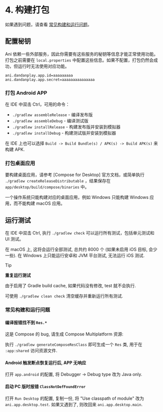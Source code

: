 # 4. 构建打包

如果遇到问题，请查看 [常见构建和运行问题](#常见构建和运行问题)。

## 配置秘钥

Ani 依赖一些外部服务，因此你需要有这些服务的秘钥等信息才能正常使用功能。打包之前需要在
`local.properties`
中配置这些信息。如果不配置，打包仍然会成功，但运行时无法使用对应功能。

```properties
ani.dandanplay.app.id=aaaaaaaaa
ani.dandanplay.app.secret=aaaaaaaaaaaaaaa
```

### 打包 Android APP

在 IDE 中双击 Ctrl，可用的命令：
- `./gradlew assembleRelease` - 编译发布版
- `./gradlew assembleDebug` - 编译测试版
- `./gradlew installRelease` - 构建发布版并安装到模拟器
- `./gradlew installDebug` - 构建测试版并安装到模拟器

在 IDE 上也可以选择 `Build -> Build Bundle(s) / APK(s) -> Build APK(s)` 来构建 APK.

### 打包桌面应用

要构建桌面应用，请参考 [Compose for Desktop]
官方文档，或简单执行 `./gradlew createReleaseDistributable`
，结果保存在 `app/desktop/build/compose/binaries` 中。

一个操作系统只能构建对应的桌面应用，例如 Windows 只能构建 Windows 应用，而不能构建 macOS 应用。

## 运行测试

在 IDE 中双击 Ctrl, 执行 `./gradlew check` 可以运行所有测试，包括单元测试和 UI 测试。

在 macOS 上, 这将会运行全部测试, 总共约 8000 个 (如果未启用 iOS 目标, 会少一些). 在 Windows 上只能运行安卓和
JVM 平台测试, 无法运行
iOS 测试.

> [!TIP]
> **重复运行测试**
>
> 由于启用了 Gradle build cache, 如果代码没有修改, test 就不会执行.
>
> 可使用 `./gradlew clean check` 清空缓存并重新运行所有测试.

### 常见构建和运行问题

#### 编译报错找不到 `Res.*`

这是 Compose 的 bug, 请生成 Compose Multiplatform 资源:

执行 `./gradlew generateComposeResClass` 即可生成一个 `Res` 类, 用于在 `:app:shared` 访问资源文件.

#### Android 触发断点恢复运行后, APP 无响应

打开 `app.android` 的配置, 将 Debugger -> Debug type 改为 Java only.

#### 启动 PC 版时报错 `ClassNotDefFoundError`

打开 `Run Desktop` 的配置, 复制一份, 将 "Use classpath of module" 改为 `ani.app.desktop.test`.
如果又遇到了, 则改回来 `ani.app.desktop.main`.
